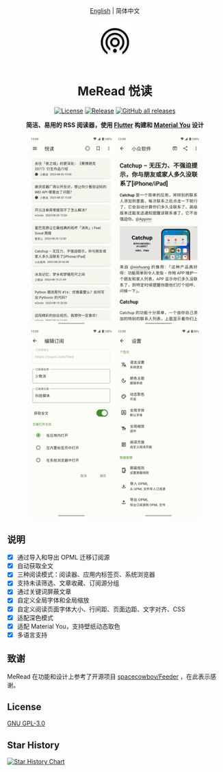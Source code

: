 <div align='center'>
<p><a href="README.md">English</a> | 简体中文</p>
<img src='./assets/meread_round.png' alt='MeRead' width='100px'/>
<h1>MeRead 悦读</h1>

<p>
<a href="https://github.com/GVenusLeo/MeRead/blob/master/LICENSE"><img alt="License" src="https://img.shields.io/github/license/gvenusleo/meread"></a>
<a href="https://github.com/GVenusLeo/MeRead/releases"><img alt="Release" src="https://img.shields.io/github/v/release/gvenusleo/meread"></a>
<a href="https://github.com/gvenusleo/MeRead/releases"><img alt="GitHub all releases" src="https://img.shields.io/github/downloads/gvenusleo/meread/total"></a>
</p>

<p>
<strong>简洁、易用的 RSS 阅读器，使用 <a href='https://flutter.dev' target='_blank'>Flutter</a> 构建和 <a href='https://m3.material.io/' target='_blank'>Material You</a> 设计</strong>
</p>

<p>
<img alt="MeRead" src="./assets/app_zh_1.png" width="200">
<img alt="MeRead" src="./assets/app_zh_2.png" width="200">
<img alt="MeRead" src="./assets/app_zh_3.png" width="200">
<img alt="MeRead" src="./assets/app_zh_4.png" width="200">
</p>
</div>

## 说明

- [x] 通过导入和导出 OPML 迁移订阅源
- [x] 自动获取全文
- [x] 三种阅读模式：阅读器、应用内标签页、系统浏览器
- [x] 支持未读筛选、文章收藏、订阅源分组
- [x] 通过关键词屏蔽文章
- [x] 自定义全局字体和全局缩放
- [x] 自定义阅读页面字体大小、行间距、页面边距、文字对齐、CSS
- [x] 适配深色模式
- [x] 适配 Material You，支持壁纸动态取色
- [x] 多语言支持

## 致谢

MeRead 在功能和设计上参考了开源项目 [spacecowboy/Feeder](https://gitlab.com/spacecowboy/Feeder) ，在此表示感谢。

## License

[GNU GPL-3.0](./LICENSE)

## Star History

<a href="https://star-history.com/#gvenusleo/MeRead&Date">
  <picture>
    <source media="(prefers-color-scheme: dark)" srcset="https://api.star-history.com/svg?repos=gvenusleo/MeRead&type=Date&theme=dark" />
    <source media="(prefers-color-scheme: light)" srcset="https://api.star-history.com/svg?repos=gvenusleo/MeRead&type=Date" />
    <img alt="Star History Chart" src="https://api.star-history.com/svg?repos=gvenusleo/MeRead&type=Date" />
  </picture>
</a>

